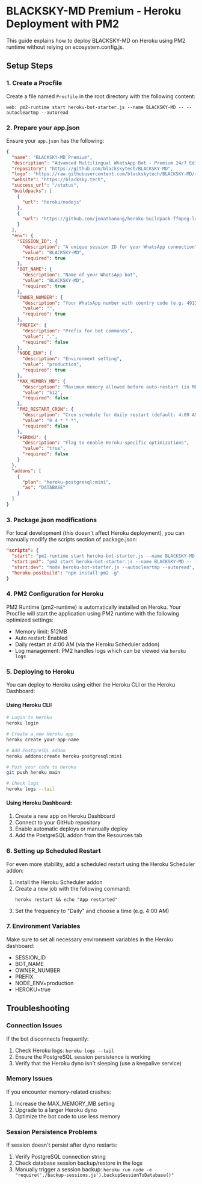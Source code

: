 # BLACKSKY-MD Premium - Heroku Deployment with PM2

This guide explains how to deploy BLACKSKY-MD on Heroku using PM2 runtime without relying on ecosystem.config.js.

## Setup Steps

### 1. Create a Procfile

Create a file named `Procfile` in the root directory with the following content:

```
web: pm2-runtime start heroku-bot-starter.js --name BLACKSKY-MD -- --autocleartmp --autoread
```

### 2. Prepare your app.json

Ensure your `app.json` has the following:

```json
{
  "name": "BLACKSKY-MD Premium",
  "description": "Advanced Multilingual WhatsApp Bot - Premium 24/7 Edition",
  "repository": "https://github.com/blackskytech/BLACKSKY-MD",
  "logo": "https://raw.githubusercontent.com/blackskytech/BLACKSKY-MD/main/blacksky-premium-gradient.svg",
  "website": "https://blacksky.tech",
  "success_url": "/status",
  "buildpacks": [
    {
      "url": "heroku/nodejs"
    },
    {
      "url": "https://github.com/jonathanong/heroku-buildpack-ffmpeg-latest"
    }
  ],
  "env": {
    "SESSION_ID": {
      "description": "A unique session ID for your WhatsApp connection",
      "value": "BLACKSKY-MD",
      "required": true
    },
    "BOT_NAME": {
      "description": "Name of your WhatsApp bot",
      "value": "BLACKSKY-MD",
      "required": true
    },
    "OWNER_NUMBER": {
      "description": "Your WhatsApp number with country code (e.g. 491556315347)",
      "value": "",
      "required": true
    },
    "PREFIX": {
      "description": "Prefix for bot commands",
      "value": ".",
      "required": false
    },
    "NODE_ENV": {
      "description": "Environment setting",
      "value": "production",
      "required": true
    },
    "MAX_MEMORY_MB": {
      "description": "Maximum memory allowed before auto-restart (in MB)",
      "value": "512",
      "required": false
    },
    "PM2_RESTART_CRON": {
      "description": "Cron schedule for daily restart (default: 4:00 AM)",
      "value": "0 4 * * *",
      "required": false
    },
    "HEROKU": {
      "description": "Flag to enable Heroku-specific optimizations",
      "value": "true",
      "required": false
    }
  },
  "addons": [
    {
      "plan": "heroku-postgresql:mini",
      "as": "DATABASE"
    }
  ]
}
```

### 3. Package.json modifications

For local development (this doesn't affect Heroku deployment), you can manually modify the scripts section of package.json:

```json
"scripts": {
  "start": "pm2-runtime start heroku-bot-starter.js --name BLACKSKY-MD -- --autocleartmp --autoread",
  "start:pm2": "pm2 start heroku-bot-starter.js --name BLACKSKY-MD -- --autocleartmp --autoread",
  "start:dev": "node heroku-bot-starter.js --autocleartmp --autoread",
  "heroku-postbuild": "npm install pm2 -g"
}
```

### 4. PM2 Configuration for Heroku

PM2 Runtime (pm2-runtime) is automatically installed on Heroku. Your Procfile will start the application using PM2 runtime with the following optimized settings:

- Memory limit: 512MB
- Auto restart: Enabled
- Daily restart at 4:00 AM (via the Heroku Scheduler addon)
- Log management: PM2 handles logs which can be viewed via `heroku logs`

### 5. Deploying to Heroku

You can deploy to Heroku using either the Heroku CLI or the Heroku Dashboard:

#### Using Heroku CLI:

```bash
# Login to Heroku
heroku login

# Create a new Heroku app
heroku create your-app-name

# Add PostgreSQL addon
heroku addons:create heroku-postgresql:mini

# Push your code to Heroku
git push heroku main

# Check logs
heroku logs --tail
```

#### Using Heroku Dashboard:

1. Create a new app on Heroku Dashboard
2. Connect to your GitHub repository
3. Enable automatic deploys or manually deploy
4. Add the PostgreSQL addon from the Resources tab

### 6. Setting up Scheduled Restart

For even more stability, add a scheduled restart using the Heroku Scheduler addon:

1. Install the Heroku Scheduler addon
2. Create a new job with the following command:
   ```
   heroku restart && echo "App restarted"
   ```
3. Set the frequency to "Daily" and choose a time (e.g. 4:00 AM)

### 7. Environment Variables

Make sure to set all necessary environment variables in the Heroku dashboard:

- SESSION_ID
- BOT_NAME
- OWNER_NUMBER
- PREFIX
- NODE_ENV=production
- HEROKU=true

## Troubleshooting

### Connection Issues

If the bot disconnects frequently:

1. Check Heroku logs: `heroku logs --tail`
2. Ensure the PostgreSQL session persistence is working
3. Verify that the Heroku dyno isn't sleeping (use a keepalive service)

### Memory Issues

If you encounter memory-related crashes:

1. Increase the MAX_MEMORY_MB setting
2. Upgrade to a larger Heroku dyno
3. Optimize the bot code to use less memory

### Session Persistence Problems

If session doesn't persist after dyno restarts:

1. Verify PostgreSQL connection string
2. Check database session backup/restore in the logs
3. Manually trigger a session backup: `heroku run node -e "require('./backup-sessions.js').backupSessionToDatabase()"`